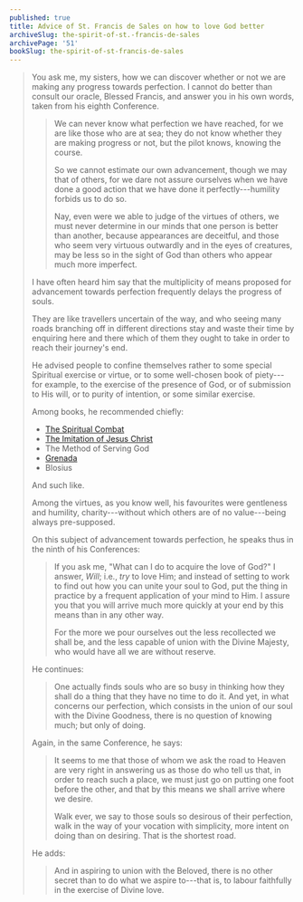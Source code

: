 ```yaml
---
published: true
title: Advice of St. Francis de Sales on how to love God better
archiveSlug: the-spirit-of-st.-francis-de-sales
archivePage: '51'
bookSlug: the-spirit-of-st-francis-de-sales
---
```


> You ask me, my sisters, how we can discover whether or not we are making any progress towards perfection. I cannot do better than consult our oracle, Blessed Francis, and answer you in his own words, taken from his eighth Conference.
>
>> We can never know what perfection we have reached, for we are like those who are at sea; they do not know whether they are making progress or not, but the pilot knows, knowing the course.
>>
>> So we cannot estimate our own advancement, though we may that of others, for we dare not assure ourselves when we have done a good action that we have done it perfectly---humility forbids us to do so.
>>
>> Nay, even were we able to judge of the virtues of others, we must never determine in our minds that one person is better than another, because appearances are deceitful, and those who seem very virtuous outwardly and in the eyes of creatures, may be less so in the sight of God than others who appear much more imperfect.
>
> I have often heard him say that the multiplicity of means proposed for advancement towards perfection frequently delays the progress of souls.
>
> They are like travellers uncertain of the way, and who seeing many roads branching off in different directions stay and waste their time by enquiring here and there which of them they ought to take in order to reach their journey's end.
>
> He advised people to confine themselves rather to some special Spiritual exercise or virtue, or to some well-chosen book of piety---for example, to the exercise of the presence of God, or of submission to His will, or to purity of intention, or some similar exercise.
>
> Among books, he recommended chiefly:
> - [The Spiritual Combat](/books/the-spiritual-combat.html)
> - [The Imitation of Jesus Christ](/books/imitation-of-christ.html)
> - The Method of Serving God
> - [Grenada](/books/the-sinners-guide.html)
> - Blosius
>
> And such like.
>
> Among the virtues, as you know well, his favourites were gentleness and humility, charity---without which others are of no value---being always pre-supposed.
>
> On this subject of advancement towards perfection, he speaks thus in the ninth of his Conferences:
>
>> If you ask me, "What can I do to acquire the love of God?" I answer, *Will*; i.e., *try* to love Him; and instead of setting to work to find out how you can unite your soul to God, put the thing in practice by a frequent application of your mind to Him. I assure you that you will arrive much more quickly at your end by this means than in any other way.
>>
>> For the more we pour ourselves out the less recollected we shall be, and the less capable of union with the Divine Majesty, who would have all we are without reserve.
>
> He continues:
>
>> One actually finds souls who are so busy in thinking how they shall do a thing that they have no time to do it. And yet, in what concerns our perfection, which consists in the union of our soul with the Divine Goodness, there is no question of knowing much; but only of doing.
>
> Again, in the same Conference, he says:
>
>> It seems to me that those of whom we ask the road to Heaven are very right in answering us as those do who tell us that, in order to reach such a place, we must just go on putting one foot before the other, and that by this means we shall arrive where we desire.
>>
>> Walk ever, we say to those souls so desirous of their perfection, walk in the way of your vocation with simplicity, more intent on doing than on desiring. That is the shortest road.
>
> He adds:
>
>> And in aspiring to union with the Beloved, there is no other secret than to do what we aspire to---that is, to labour faithfully in the exercise of Divine love.
